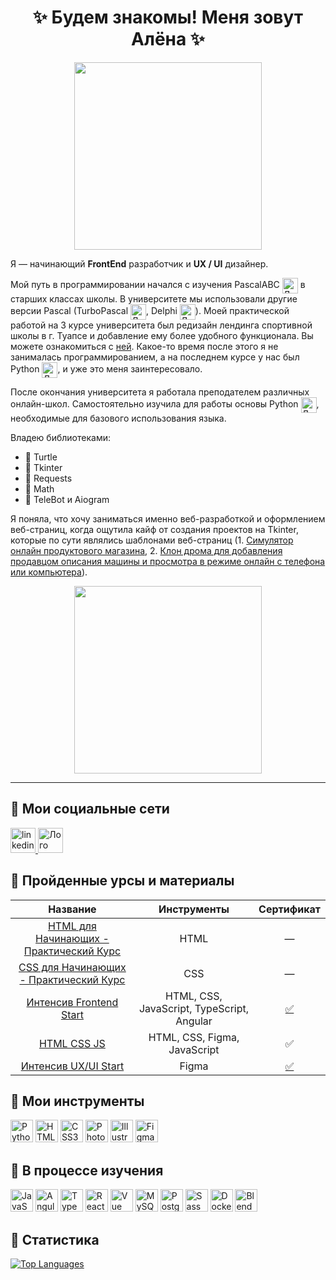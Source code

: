 <h1 align="center">✨ Будем знакомы! Меня зовут Алёна ✨</h1>

<div align="center">
 <img src="https://sun9-32.userapi.com/impg/rq7o8oCEJ7xg_dVALpfZJb2LPNUR8wcV4W85yg/LzlhRukO10c.jpg?size=500x178&quality=96&sign=58521a4cbe4014a2d4ac5d28c9b193a2&type=album" width="300"/>
</div>

Я — начинающий **FrontEnd** разработчик и **UX / UI** дизайнер. 

Мой путь в программировании начался с изучения PascalABC <image src="https://admid.net/uploads/posts/2020-05/1588514097_pascalabcnet.png" alt="Лого PascalABC" width="25px" align="center">
 в старших классах школы. В университете мы использовали
другие версии Pascal (TurboPascal <image src="https://www.saashub.com/images/app/service_logos/46/55b9772fd64b/large.png?1556282460" alt="Лого TurboPascal" width="25px" align="center">, Delphi <image src="https://cdn-icons-png.flaticon.com/512/5968/5968252.png" alt="Лого Delphi" width="25px" align="center">). Моей практической работой на 3 курсе университета был редизайн лендинга спортивной школы в г. Туапсе и добавление ему более удобного функционала. Вы можете ознакомиться с [ней](https://cloud.mail.ru/public/vMZJ/EKRzvEsdh). Какое-то время после этого я не  занималась программированием, а на последнем курсе у нас был Python <image src="https://raw.githubusercontent.com/danielcranney/readme-generator/main/public/icons/skills/python-colored.svg" alt="Лого Python" width="25px" align="center">, и уже это меня заинтересовало. 

После окончания университета я работала преподателем различных онлайн-школ. Самостоятельно изучила для работы основы Python <image src="https://raw.githubusercontent.com/danielcranney/readme-generator/main/public/icons/skills/python-colored.svg" alt="Лого Python" width="25px" align="center">, необходимые для базового использования языка.

Владею библиотеками:
- :turtle: Turtle
- :page_facing_up: Tkinter
- :memo: Requests
- :triangular_ruler: Math
- :calling: TeleBot и Aiogram

Я поняла, что хочу заниматься именно веб-разработкой и оформлением веб-страниц, когда ощутила кайф от создания проектов на Tkinter, которые по сути являлись шаблонами веб-страниц (1. [Симулятор онлайн продуктового магазина](https://github.com/AlenaSv99/Shop-simulator), 2. [Клон дрома для добавления продавцом описания машины и просмотра в режиме онлайн с телефона или компьютера](https://github.com/AlenaSv99/Mustang_sale)).

<div align="center">
 <img src="https://sun9-54.userapi.com/impg/k4TyhMTlnn2b5aaD429memZ1xe0lYO9HlfBVPw/BqJGdiyiTuo.jpg?size=500x231&quality=96&sign=3e0825266e95cc19f3c8bc2e0f8fd662&type=album" width="300"/>
</div>

---

## :incoming_envelope: Мои социальные сети

<div id="social-network">
    <a href="https://t.me/ommiple" target="_blank">
      <img src="https://seeklogo.com/images/T/telegram-new-2019-simple-logo-FAD5A4800F-seeklogo.com.png" width="40" height="40" alt="linkedin" />
    </a>
    <a href="https://vk.com/chto_ti_delaesh" target="_blank">
      <img src="https://cdn-icons-png.flaticon.com/512/145/145813.png" width="40" height="40" alt="Лого VK"/>
    </a>
</div>

## :bow: Пройденные урсы и материалы
| Название       | Инструменты   | Сертификат     |
|:-------------: |:------------: | :-------------:|
| [HTML для Начинающих - Практический Курс](https://www.youtube.com/watch?v=DOEtVdkKwcU&t=3825s&ab_channel=%D0%92%D0%BB%D0%B0%D0%B4%D0%B8%D0%BB%D0%B5%D0%BD%D0%9C%D0%B8%D0%BD%D0%B8%D0%BD)| HTML | — |
| [CSS для Начинающих - Практический Курс](https://www.youtube.com/watch?v=SpCUuyZZTp8&t=5450s&ab_channel=%D0%92%D0%BB%D0%B0%D0%B4%D0%B8%D0%BB%D0%B5%D0%BD%D0%9C%D0%B8%D0%BD%D0%B8%D0%BD)|   CSS | — | 
| [Интенсив Frontend Start](https://itlogia.ru/)| HTML, CSS, JavaScript, TypeScript, Angular | [:white_check_mark:](https://sun9-1.userapi.com/impg/wwkZaBI-3agu4MZl5AlFQdABBjlQ9Dk_f5mpXA/znP13AGfmp4.jpg?size=2000x1410&quality=95&sign=69c89be6e6893f8059c0479202bf0148&type=album) |
| [HTML CSS JS](https://stepik.org/course/135466/info)| HTML, CSS, Figma, JavaScript | :white_check_mark: |
| [Интенсив UX/UI Start](https://itlogia.ru/)| Figma | [:white_check_mark:](https://sun2-19.userapi.com/impg/z32WycG4Tt0_SNZU-C_TJjtSWehWfEOx-jddlg/qJvn_IdL1JA.jpg?size=2000x1410&quality=96&sign=a9632432c668f82417957b67ef00c158&type=album)

## :wrench: Мои инструменты

<div >
    <img src="https://raw.githubusercontent.com/danielcranney/readme-generator/main/public/icons/skills/python-colored.svg" width="36" height="36" alt="Python" />
    <img src="https://raw.githubusercontent.com/danielcranney/readme-generator/main/public/icons/skills/html5-colored.svg" width="36" height="36" alt="HTML5" />
    <img src="https://raw.githubusercontent.com/danielcranney/readme-generator/main/public/icons/skills/css3-colored.svg" width="36" height="36" alt="CSS3" />
    <img src="https://raw.githubusercontent.com/danielcranney/readme-generator/main/public/icons/skills/photoshop-colored.svg" width="36" height="36" alt="Photoshop" />
    <img src="https://raw.githubusercontent.com/danielcranney/readme-generator/main/public/icons/skills/illustrator-colored.svg" width="36" height="36" alt="Illustrator" />
    <img src="https://raw.githubusercontent.com/danielcranney/readme-generator/main/public/icons/skills/figma-colored.svg" width="36" height="36" alt="Figma" />
</div>

## :hammer: В процессе изучения

<div>
    <img src="https://raw.githubusercontent.com/danielcranney/readme-generator/main/public/icons/skills/javascript-colored.svg" width="36" height="36" alt="JavaScript" />
    <img src="https://raw.githubusercontent.com/danielcranney/readme-generator/main/public/icons/skills/angularjs-colored.svg" width="36" height="36" alt="Angular" />
    <img src="https://raw.githubusercontent.com/danielcranney/readme-generator/main/public/icons/skills/typescript-colored.svg" width="36" height="36" alt="TypeScript" />
    <img src="https://raw.githubusercontent.com/danielcranney/readme-generator/main/public/icons/skills/react-colored.svg" width="36" height="36" alt="React" />
    <img src="https://raw.githubusercontent.com/danielcranney/readme-generator/main/public/icons/skills/vuejs-colored.svg" width="36" height="36" alt="Vue" />
    <img src="https://raw.githubusercontent.com/danielcranney/readme-generator/main/public/icons/skills/mysql-colored.svg" width="36" height="36" alt="MySQL" />
    <img src="https://raw.githubusercontent.com/danielcranney/readme-generator/main/public/icons/skills/postgresql-colored.svg" width="36" height="36" alt="PostgreSQL" />
    <img src="https://raw.githubusercontent.com/danielcranney/readme-generator/main/public/icons/skills/sass-colored.svg" width="36" height="36" alt="Sass" />
    <img src="https://raw.githubusercontent.com/danielcranney/readme-generator/main/public/icons/skills/docker-colored.svg" width="36" height="36" alt="Docker" />
    <img src="https://raw.githubusercontent.com/danielcranney/readme-generator/main/public/icons/skills/blender-colored.svg" width="36" height="36" alt="Blender" />
</div>


## :milky_way: Статистика
<a href="https://github.com/AlenaSv99" align="left">
 <img src="https://github-readme-stats.vercel.app/api/top-langs/?username=AlenaSv99&langs_count=10&title_color=6366f1&text_color=3382ed&icon_color=10b981&bg_color=312e81&hide_border=true&locale=en&custom_title=Top%20%Languages" alt="Top Languages" />
</a>

